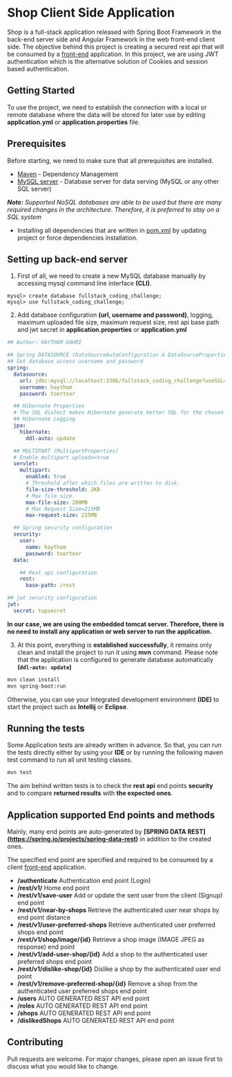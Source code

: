 # Shop Client Side Application

Shop is a full-stack application released with Spring Boot Framework in the back-end server side and Angular Framework in the web front-end client side.
The objective behind this project is creating a secured rest api that will be consumed by a [front-end](https://github.com/haythamdahri/full-stack-coding-challenge-front-end) application.
In this project, we are using JWT authentication which is the alternative solution of Cookies and session based authentication.

## Getting Started
To use the project, we need to establish the connection with a local or remote database where the data will be stored for later use by editing **application.yml** or **application.properties** file.

## Prerequisites
Before starting, we need to make sure that all prerequisites are installed.
 - [Maven](https://maven.apache.org/) - Dependency Management
 - [MySQL server](https://dev.mysql.com/downloads/mysql/) - Database server for data serving (MySQL or any other SQL server)

***Note:*** *Supported NoSQL databases are able to be used but there are many required changes in the architecture. Therefore, it is preferred to stay on a SQL system*

 - Installing all dependencies that are written in [pom.xml](https://github.com/haythamdahri/full-stack-coding-challenge-back-end/blob/master/pom.xml) by updating project or force dependencies installation.

## Setting up back-end server

1. First of all, we need to create a new MySQL database manually by accessing mysql command line interface **(CLI)**.
```mysql
mysql> create database fullstack_coding_challenge;
mysql> use fullstack_coding_challenge;
```
2. Add database configuration **(url, username and password)**, logging,  maximum uploaded file size, maximum request size, rest api base path and jwt secret in **application.properties** or **application.yml**
```yaml
## Author: HAYTHAM DAHRI

## Spring DATASOURCE (DataSourceAutoConfiguration & DataSourceProperties)
## Set database access username and password
spring:
  datasource:
    url: jdbc:mysql://localhost:3306/fullstack_coding_challenge?useSSL=false
    username: haytham
    password: toortoor

  ## Hibernate Properties
  # The SQL dialect makes Hibernate generate better SQL for the chosen database ddl-auto = update
  ## Hibernate Logging
  jpa:
    hibernate:
      ddl-auto: update

  ## MULTIPART (MultipartProperties)
  # Enable multipart uploads=true
  servlet:
    multipart:
      enabled: true
      # Threshold after which files are written to disk.
      file-size-threshold: 2KB
      # Max file size.
      max-file-size: 200MB
      # Max Request Size=215MB
      max-request-size: 215MB

  ## Spring security configuration
  security:
    user:
      name: haytham
      password: toortoor
  data:

    ## Rest api configuration
    rest:
      base-path: /rest

## jwt security configuration
jwt:
  secret: topsecret
```
**In our case, we are using the embedded tomcat server. Therefore, there is no need to install any application or web server to run the application.**

3. At this point, everything is **established successfully**, it remains only clean and install the project to run it using **mvn** command.
Please note that the application is configured to generate database automatically **(```ddl-auto: update```)**
```bash
mvn clean install
mvn spring-boot:run
```
Otherwise, you can use your Integrated development environment **(IDE)** to start the project such as **Intellij** or **Eclipse**. 

## Running the tests
Some Application tests are already written in advance. So that, you can run the tests directly either by using your **IDE** or by running the following maven test command to run all unit testing classes.
```bash
mvn test
```
The aim behind written tests is to check the **rest api** end points **security** and to compare **returned results** with **the expected ones**. 

## Application supported End points and methods
Mainly, many end points are auto-generated by **[SPRING DATA REST] (https://spring.io/projects/spring-data-rest)** in addition to the created ones.

The specified end point are specified and required to be consumed by a client [front-end](https://github.com/haythamdahri/full-stack-coding-challenge-front-end) application.
 - **/authenticate** Authentication end point (Login)
 - **/rest/v1/** Home end point
 - **/rest/v1/save-user** Add or update the sent user from the client (Signup) end point
 - **/rest/v1/near-by-shops** Retrieve the authenticated user near shops by end point distance
 - **/rest/v1/user-preferred-shops** Retrieve authenticated user preferred shops end point
 - **/rest/v1/shop/image/{id}** Retrieve a shop image (IMAGE JPEG as response) end point
 - **/rest/v1/add-user-shop/{id}** Add a shop to the authenticated user preferred shops end point
 - **/rest/v1/dislike-shop/{id}** Dislike a shop by the authenticated user end point
 - **/rest/v1/remove-preferred-shop/{id}** Remove a shop from the authenticated user preferred shops end point
 - **/users** AUTO GENERATED REST API end point
 - **/roles** AUTO GENERATED REST API end point
 - **/shops** AUTO GENERATED REST API end point
 - **/dislikedShops** AUTO GENERATED REST API end point

## Contributing
Pull requests are welcome. For major changes, please open an issue first to discuss what you would like to change.
